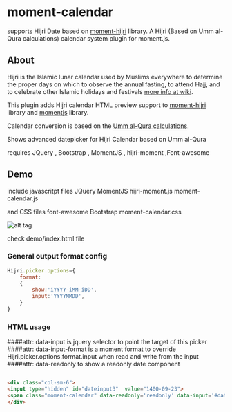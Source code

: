 # moment-calendar


supports Hijri Date based on [moment-hijri](https://github.com/xsoh/moment-hijri) library.
A Hijri (Based on Umm al-Qura calculations) calendar system plugin for moment.js.

About
-----

Hijri is the Islamic lunar calendar used by Muslims everywhere to determine the proper days on which to observe the annual fasting, to attend Hajj, and to celebrate other Islamic holidays and festivals [more info at wiki](https://en.wikipedia.org/wiki/Islamic_calendar).

This plugin adds Hijri calendar HTML preview support to [moment-hijri](https://github.com/xsoh/moment-hijri) library and [momentjs](http://momentjs.com) library.

Calendar conversion is based on the [Umm al-Qura calculations](http://www.ummulqura.org.sa/).

Shows advanced datepicker for Hijri Calendar based on Umm al-Qura

requires JQuery , Bootstrap , MomentJS , hijri-moment ,Font-awesome 


Demo
-----

include javascritpt files 
JQuery
MomentJS
hijri-moment.js
moment-calendar.js

and CSS files 
font-awesome
Bootstrap
moment-calendar.css

![alt tag](https://raw.githubusercontent.com/emehdy/moment-calendar/master/demo/demo.jpg)


check demo/index.html file 

### General output format config

```js
Hijri.picker.options={
	format:
	{
		show:'iYYYY-iMM-iDD',
		input:'YYYYMMDD',
	}
}
```

### HTML usage
####attr: data-input
is jquery selector to point the target of this picker
####attr: data-input-format
is a moment format to override Hijri.picker.options.format.input when read and write from the input
####attr: data-readonly
to show a readonly date component

```HTML

<div class="col-sm-6">  
<input type="hidden" id="dateinput3"  value="1400-09-23">
<span class="moment-calendar" data-readonly='readonly' data-input='#dateinput3' data-input-format='iYYYY-iMM-iDD'  ></span>
</div>
```
